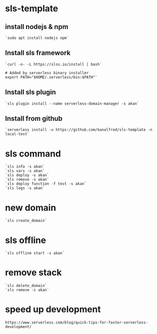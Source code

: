 # sls-template

## install nodejs & npm

    `sudo apt install nodejs npm`

## Install sls framework

    `curl -o- -L https://slss.io/install | bash`

    # Added by serverless binary installer
    export PATH="$HOME/.serverless/bin:$PATH"`

## Install sls plugin

    `sls plugin install --name serverless-domain-manager -s akan`

## Install from github

    `serverless install -u https://github.com/kanalfred/sls-template -n local-test`

# sls command

    `sls info -s akan`
    `sls vars -s akan`
    `sls deploy -s akan`
    `sls remove -s akan`
    `sls deploy function -f test -s akan`
    `sls logs -s akan`

# new domain

    `sls create_domain`


# sls offline

    `sls offline start -s akan`

# remove stack

    `sls delete_domain`
    `sls remove -s akan`

# speed up development
    https://www.serverless.com/blog/quick-tips-for-faster-serverless-development/
